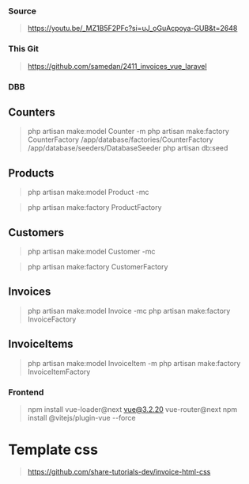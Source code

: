 ### Source

> https://youtu.be/_MZ1B5F2PFc?si=uJ_oGuAcpoya-GUB&t=2648

### This Git

> https://github.com/samedan/2411_invoices_vue_laravel

### DBB

## Counters

> php artisan make:model Counter -m
> php artisan make:factory CounterFactory
> /app/database/factories/CounterFactory
> /app/database/seeders/DatabaseSeeder
> php artisan db:seed

## Products

> php artisan make:model Product -mc

> php artisan make:factory ProductFactory

## Customers

> php artisan make:model Customer -mc

> php artisan make:factory CustomerFactory

## Invoices

> php artisan make:model Invoice -mc
> php artisan make:factory InvoiceFactory

## InvoiceItems

> php artisan make:model InvoiceItem -m
> php artisan make:factory InvoiceItemFactory

### Frontend

> npm install vue-loader@next vue@3.2.20 vue-router@next
> npm install @vitejs/plugin-vue --force

# Template css

> https://github.com/share-tutorials-dev/invoice-html-css

